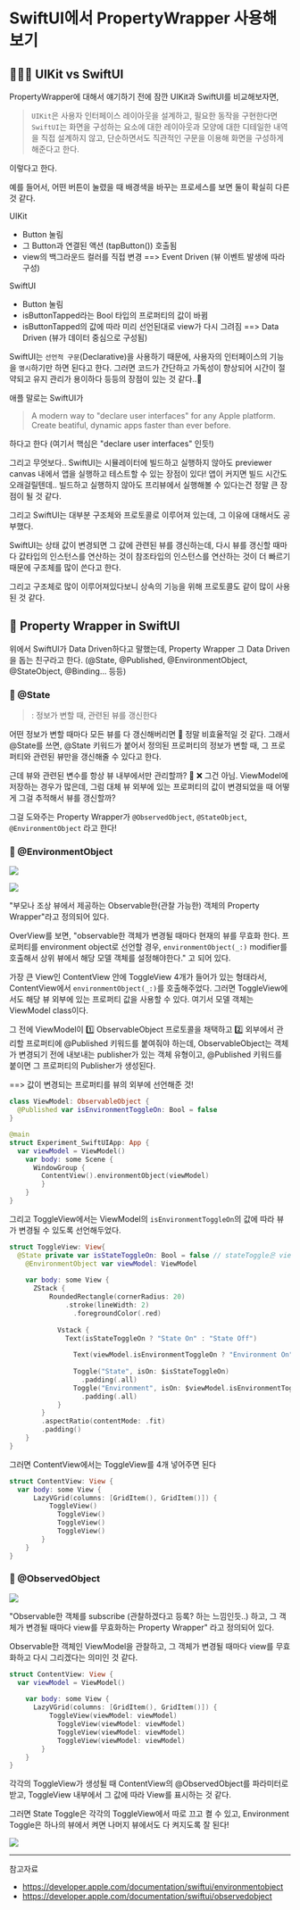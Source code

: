 # SwiftUI에서 PropertyWrapper 사용해보기

## 👩🏻‍💻 UIKit vs SwiftUI

PropertyWrapper에 대해서 얘기하기 전에 잠깐 UIKit과 SwiftUI를 비교해보자면,

> `UIKit`은 사용자 인터페이스 레이아웃을 설계하고, 필요한 동작을 구현한다면
`SwiftUI`는 화면을 구성하는 요소에 대한 레이아웃과 모양에 대한 디테일한 내역을 직접 설계하지 않고,
단순하면서도 직관적인 구문을 이용해 화면을 구성하게 해준다고 한다.

이렇다고 한다.

예를 들어서, 어떤 버튼이 눌렸을 때 배경색을 바꾸는 프로세스를 보면 둘이 확실히 다른 것 같다.

UIKit
- Button 눌림 
- 그 Button과 연결된 액션 (tapButton()) 호출됨
- view의 백그라운드 컬러를 직접 변경
==> Event Driven (뷰 이벤트 발생에 따라 구성)

SwiftUI
- Button 눌림
- isButtonTapped라는 Bool 타입의 프로퍼티의 값이 바뀜
- isButtonTapped의 값에 따라 미리 선언된대로 view가 다시 그려짐
==> Data Driven (뷰가 데이터 중심으로 구성됨)


SwiftUI는 `선언적 구문`(Declarative)을 사용하기 때문에, 사용자의 인터페이스의 기능을 `명시`하기만 하면 된다고 한다. 
그러면 코드가 간단하고 가독성이 향상되어 시간이 절약되고 유지 관리가 용이하다 등등의 장점이 있는 것 같다..👀

애플 말로는 SwiftUI가 
> A modern way to "declare user interfaces" for any Apple platform.
Create beatiful, dynamic apps faster than ever before.

하다고 한다 (여기서 핵심은 "declare user interfaces" 인듯!)

그리고 무엇보다.. SwiftUI는 시뮬레이터에 빌드하고 실행하지 않아도 previewer canvas 내에서 앱을 실행하고 테스트할 수 있는 장점이 있다! 앱이 커지면 빌드 시간도 오래걸릴텐데.. 빌드하고 실행하지 않아도 프리뷰에서 실행해볼 수 있다는건 정말 큰 장점이 될 것 같다.

그리고 SwiftUI는 대부분 구조체와 프로토콜로 이루어져 있는데, 그 이유에 대해서도 공부했다.

SwiftUI는 상태 값이 변경되면 그 값에 관련된 뷰를 갱신하는데, 다시 뷰를 갱신할 때마다 값타입의 인스턴스를 연산하는 것이 참조타입의 인스턴스를 연산하는 것이 더 빠르기 때문에 구조체를 많이 쓴다고 한다.

그리고 구조체로 많이 이루어져있다보니 상속의 기능을 위해 프로토콜도 같이 많이 사용된 것 같다.

## 🤔 Property Wrapper in SwiftUI

위에서 SwiftUI가 Data Driven하다고 말했는데, Property Wrapper 그 Data Driven을 돕는 친구라고 한다.
(@State, @Published, @EnvironmentObject, @StateObject, @Binding... 등등)

### 📌 @State

> : 정보가 변할 때, 관련된 뷰를 갱신한다

어떤 정보가 변할 때마다 모든 뷰를 다 갱신해버리면 🤯 정말 비효율적일 것 같다. 그래서 @State를 쓰면, @State 키워드가 붙어서 정의된 프로퍼티의 정보가 변할 때, 그 프로퍼티와 관련된 뷰만을 갱신해줄 수 있다고 한다.

근데 뷰와 관련된 변수를 항상 뷰 내부에서만 관리할까? 🧐
❌ 그건 아님. ViewModel에 저장하는 경우가 많은데,
그럼 대체 뷰 외부에 있는 프로퍼티의 값이 변경되었을 때 어떻게 그걸 추적해서 뷰를 갱신할까?

그걸 도와주는 Property Wrapper가 `@ObservedObject`, `@StateObject`, `@EnvironmentObject` 라고 한다!

### 📌 @EnvironmentObject

![](https://velog.velcdn.com/images/marisol/post/59586d8e-6709-4efc-b8dd-7b8dbd4392cb/image.gif)

![](https://velog.velcdn.com/images/marisol/post/c857235d-0e3a-4a50-abca-8781c18f7a2e/image.png)

"부모나 조상 뷰에서 제공하는 Observable한(관찰 가능한) 객체의 Property Wrapper"라고 정의되어 있다.

OverView를 보면, 
"observable한 객체가 변경될 때마다 현재의 뷰를 무효화 한다. 프로퍼티를 environment object로 선언할 경우, `environmentObject(_:)` modifier를 호출해서 상위 뷰에서 해당 모델 객체를 설정해야한다."
고 되어 있다. 

가장 큰 View인 ContentView 안에 ToggleView 4개가 들어가 있는 형태라서, ContentView에서 `environmentObject(_:)`를 호출해주었다. 그러면 ToggleView에서도 해당 뷰 외부에 있는 프로퍼티 값을 사용할 수 있다.
여기서 모델 객체는 ViewModel class이다.

그 전에 ViewModel이 
1️⃣ ObservableObject 프로토콜을 채택하고 
2️⃣ 외부에서 관리할 프로퍼티에 @Published 키워드를 붙여줘야 하는데,
ObservableObject는 객체가 변경되기 전에 내보내는 publisher가 있는 객체 유형이고,
@Published 키워드를 붙이면 그 프로퍼티의 Publisher가 생성된다.

==> 값이 변경되는 프로퍼티를 뷰의 외부에 선언해준 것!

```swift
class ViewModel: ObservableObject {
  @Published var isEnvironmentToggleOn: Bool = false
}

@main
struct Experiment_SwiftUIApp: App {
  var viewModel = ViewModel()
    var body: some Scene {
      WindowGroup {
        ContentView().environmentObject(viewModel)
        }
    }
}
```

그리고 ToggleView에서는 ViewModel의 `isEnvironmentToggleOn`의 값에 따라 뷰가 변경될 수 있도록 선언해두었다.

```swift
struct ToggleView: View{
  @State private var isStateToggleOn: Bool = false // stateToggle은 view 내부에서 관리됨
    @EnvironmentObject var viewModel: ViewModel
    
    var body: some View {
      ZStack {
          RoundedRectangle(cornerRadius: 20)
              .stroke(lineWidth: 2)
                .foregroundColor(.red)
            
            Vstack {
              Text(isStateToggleOn ? "State On" : "State Off")
                
                Text(viewModel.isEnvironmentToggleOn ? "Environment On" : "Environment Off")
                
                Toggle("State", isOn: $isStateToggleOn)
                  .padding(.all)
                Toggle("Environment", isOn: $viewModel.isEnvironmentToggleOn)
                  .padding(.all)
            }
        }
        .aspectRatio(contentMode: .fit)
        .padding()
    }
}
```

그러면 ContentView에서는 ToggleView를 4개 넣어주면 된다
```swift
struct ContentView: View {
  var body: some View {
      LazyVGrid(columns: [GridItem(), GridItem()]) {
          ToggleView()
            ToggleView()
            ToggleView()
            ToggleView()
        }
    }
}
```

### 📌 @ObservedObject

![](https://velog.velcdn.com/images/marisol/post/93ede472-cc31-4a8f-8002-173d9ae4e3ff/image.png)

"Observable한 객체를 subscribe (관찰하겠다고 등록? 하는 느낌인듯..) 하고, 그 객체가 변경될 때마다 view를 무효화하는 Property Wrapper" 라고 정의되어 있다.

Observable한 객체인 ViewModel을 관찰하고, 그 객체가 변경될 때마다 view를 무효화하고 다시 그리겠다는 의미인 것 같다.

```swift
struct ContentView: View {
  var viewModel = ViewModel()
    
    var body: some View {
      LazyVGrid(columns: [GridItem(), GridItem()]) {
          ToggleView(viewModel: viewModel)
            ToggleView(viewModel: viewModel)
            ToggleView(viewModel: viewModel)
            ToggleView(viewModel: viewModel)
        }
    }
}
```
각각의 ToggleView가 생성될 때 ContentView의 @ObservedObject를 파라미터로 받고, ToggleView 내부에서 그 값에 따라 View를 표시하는 것 같다.

그러면 State Toggle은 각각의 ToggleView에서 따로 끄고 켤 수 있고, Environment Toggle은 하나의 뷰에서 켜면 나머지 뷰에서도 다 켜지도록 잘 된다!

![](https://velog.velcdn.com/images/marisol/post/59586d8e-6709-4efc-b8dd-7b8dbd4392cb/image.gif)

---

참고자료
- https://developer.apple.com/documentation/swiftui/environmentobject
- https://developer.apple.com/documentation/swiftui/observedobject
